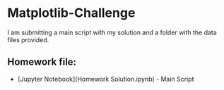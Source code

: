 # Matplotlib-Challenge
I am submitting a main script with my solution and a folder with the data files provided.
## Homework file:
* [Jupyter Notebook](Homework Solution.ipynb) - Main Script
